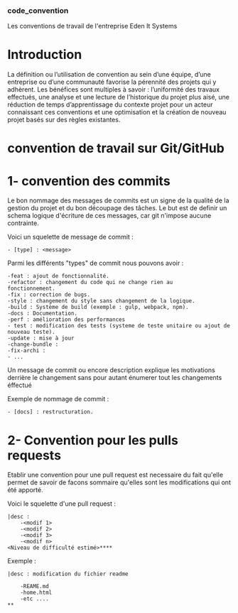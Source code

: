 ### code_convention
Les conventions de travail de l'entreprise Eden It Systems

# Introduction

La définition ou l’utilisation de convention au sein d’une équipe, d’une entreprise ou d’une communauté favorise la pérennité des projets qui y adhèrent. Les bénéfices sont multiples à savoir : l’uniformité des travaux effectués, une analyse et une lecture de l’historique du projet plus aisé, une réduction de temps d’apprentissage du contexte projet pour un acteur connaissant ces conventions et une optimisation et la création de nouveau projet basés sur des règles existantes.

# convention de travail sur Git/GitHub

# 1- convention des commits

Le bon nommage des messages de commits est un signe de la qualité de la gestion du projet et du bon découpage des tâches.
Le but est de definir un schema logique d'écriture de ces messages, car git n'impose aucune contrainte.

Voici un squelette de message de commit : 

    - [type] : <message>

Parmi les différents "types" de commit nous pouvons avoir : 

    -feat : ajout de fonctionnalité.
    -refactor : changement du code qui ne change rien au    fonctionnement.
    -fix : correction de bugs.
    -style : changement du style sans changement de la logique.
    -build : Système de build (exemple : gulp, webpack, npm).
    -docs : Documentation.
    -perf : amélioration des performances
    - test : modification des tests (systeme de teste unitaire ou ajout de nouveau teste).
    -update : mise à jour
    -change-bundle : 
    -fix-archi : 
    - ...

Un message de commit ou encore description explique les motivations derrière le changement sans pour autant énumerer tout les changements éffectué

Exemple de nommage de commit : 

    - [docs] : restructuration.


# 2- Convention pour les pulls requests

Etablir une convention pour une pull request est necessaire du fait qu'elle permet de savoir de facons sommaire qu'elles sont les modifications qui ont été apporté.

Voici le squelette d'une pull request : 

    |desc : 
        -<modif 1>
        -<modif 2>
        -<modif 3>
        -<modif n>
    <Niveau de difficulté estimé>****

Exemple :

    |desc : modification du fichier readme

        -REAME.md
        -home.html
        -etc ....
    **